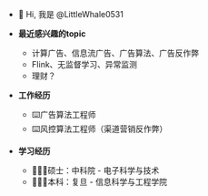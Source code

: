 - 👋 Hi, 我是 @LittleWhale0531
- **最近感兴趣的topic**
  * 计算广告、信息流广告、广告算法、广告反作弊
  * Flink、无监督学习、异常监测
  * 理财？

- **工作经历**
  * ⌨️广告算法工程师
  * ⌨️风控算法工程师（渠道营销反作弊）

- **学习经历**
  * 👩🏻‍🎓硕士：中科院 - 电子科学与技术
  * 👩🏻‍🎓本科：复旦 - 信息科学与工程学院
